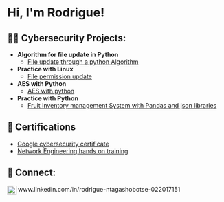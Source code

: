 <h1>Hi, I'm Rodrigue! <br/></h1>

<h2>👨‍💻 Cybersecurity Projects:</h2>

- <b> Algorithm for file update in Python </b>
  - [File update through a python Algorithm](https://github.com/RNtag12/UpdateFile/tree/main)
- <b> Practice with Linux </b>
  - [File permission update ](https://github.com/RNtag12/FilePermissionLinux)
- <b> AES with Python</b>
  - [AES with python](https://github.com/RNtag12/AESPython)
- <b> Practice with Python </b>
  - [Fruit Inventory management System with Pandas and json libraries ](https://github.com/RNtag12/FIMSPython/tree/main)

  



<h2>📜 Certifications</h2>

- [Google cybersecurity certificate](https://www.credly.com/go/9EzwLrIi)
- [Network Engineering hands on training](https://credsverse.com/credentials/9eb23030-6e1a-4e13-adc4-37dfee8813d6)

 <!---<h2>📺 Popular YouTube Videos</h2>

- [SIEM tools log analysis](https://www.youtube.com/watch?v=uHy3oM7NnoU) --!>


<h2> 🤳 Connect:</h2>


<img align="left" alt="rodrigntag | LinkedIn" width="22px" src="https://cdn.jsdelivr.net/npm/simple-icons@v3/icons/linkedin.svg" />
 www.linkedin.com/in/rodrigue-ntagashobotse-022017151

